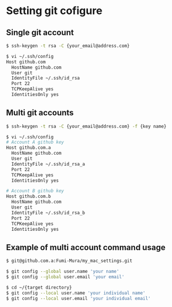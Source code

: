 # Setting git cofigure
## Single git account
```sh
$ ssh-keygen -t rsa -C {your_email@address.com}
```

```sh
$ vi ~/.ssh/config
Host github.com
  HostName github.com
  User git
  IdentityFile ~/.ssh/id_rsa
  Port 22
  TCPKeepAlive yes
  IdentitiesOnly yes
```

## Multi git accounts
```sh
$ ssh-keygen -t rsa -C {your_email@address.com} -f {key name}

$ vi ~/.ssh/config
# Account A github key
Host github.com.a
  HostName github.com
  User git
  IdentityFile ~/.ssh/id_rsa_a
  Port 22
  TCPKeepAlive yes
  IdentitiesOnly yes

# Account B github key
Host github.com.b
  HostName github.com
  User git
  IdentityFile ~/.ssh/id_rsa_b
  Port 22
  TCPKeepAlive yes
  IdentitiesOnly yes
```

## Example of multi account command usage
<!-- Use account A key-->
```sh
$ git@github.com.a:Fumi-Mura/my_mac_settings.git
```

```sh
$ git config --global user.name 'your name'
$ git config --global user.email 'your email'
```

```sh
$ cd ~/{target directory}
$ git config --local user.name 'your individual name'
$ git config --local user.email 'your individual email'
```
